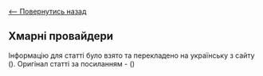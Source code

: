 [<-- Повернутись назад](docs/devops/index.md)

## Хмарні провайдери

Інформацію для статті було взято та перекладено на українську з сайту (). Оригінал статті за посиланням - ()